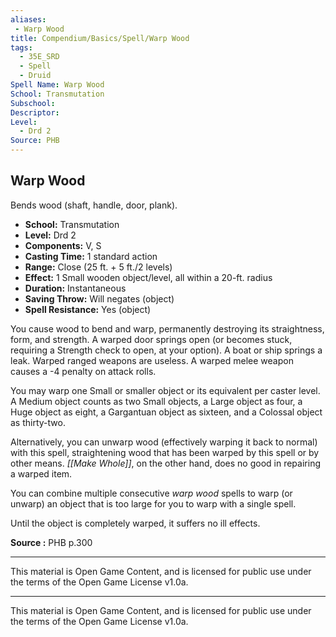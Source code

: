 ```yaml
---
aliases:
 - Warp Wood
title: Compendium/Basics/Spell/Warp Wood
tags:  
  - 35E_SRD  
  - Spell  
  - Druid  
Spell Name: Warp Wood
School: Transmutation
Subschool: 
Descriptor: 
Level:  
  - Drd 2  
Source: PHB
---
```


## Warp Wood

Bends wood (shaft, handle, door, plank).

- **School:** Transmutation  
- **Level:** Drd 2  
- **Components:** V, S  
- **Casting Time:** 1 standard action  
- **Range:** Close (25 ft. + 5 ft./2 levels)  
- **Effect:** 1 Small wooden object/level, all within a 20-ft. radius  
- **Duration:** Instantaneous  
- **Saving Throw:** Will negates (object)  
- **Spell Resistance:** Yes (object)  

You cause wood to bend and warp, permanently destroying its straightness, form, and strength. A warped door springs open (or becomes stuck, requiring a Strength check to open, at your option). A boat or ship springs a leak. Warped ranged weapons are useless. A warped melee weapon causes a -4 penalty on attack rolls.

You may warp one Small or smaller object or its equivalent per caster level. A Medium object counts as two Small objects, a Large object as four, a Huge object as eight, a Gargantuan object as sixteen, and a Colossal object as thirty-two.

Alternatively, you can unwarp wood (effectively warping it back to normal) with this spell, straightening wood that has been warped by this spell or by other means. *[[Make Whole]]*, on the other hand, does no good in repairing a warped item.

You can combine multiple consecutive *warp wood* spells to warp (or unwarp) an object that is too large for you to warp with a single spell.

Until the object is completely warped, it suffers no ill effects.


**Source :** PHB p.300

---

This material is Open Game Content, and is licensed for public use under  
the terms of the Open Game License v1.0a.

---

This material is Open Game Content, and is licensed for public use under the terms of the Open Game License v1.0a.
